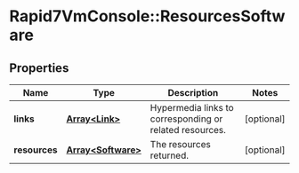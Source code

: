 # Rapid7VmConsole::ResourcesSoftware

## Properties
Name | Type | Description | Notes
------------ | ------------- | ------------- | -------------
**links** | [**Array&lt;Link&gt;**](Link.md) | Hypermedia links to corresponding or related resources. | [optional] 
**resources** | [**Array&lt;Software&gt;**](Software.md) | The resources returned. | [optional] 


